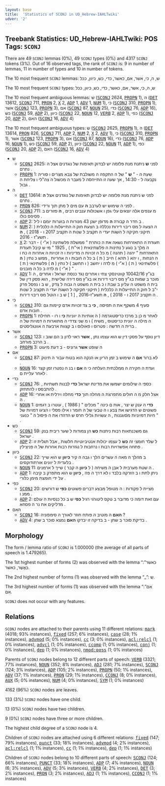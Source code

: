 ```yaml
---
layout: base
title:  'Statistics of SCONJ in UD_Hebrew-IAHLTwiki'
udver: '2'
---
```


## Treebank Statistics: UD_Hebrew-IAHLTwiki: POS Tags: `SCONJ`

There are 49 `SCONJ` lemmas (0%), 49 `SCONJ` types (0%) and 4317 `SCONJ` tokens (3%).
Out of 16 observed tags, the rank of `SCONJ` is: 9 in number of lemmas, 11 in number of types and 10 in number of tokens.

The 10 most frequent `SCONJ` lemmas: ש, ה, כי, אשר, אם, כאשר, כדי, כש, כיוון, ככל

The 10 most frequent `SCONJ` types:  ש, ה, כי, אשר, אם, כאשר, כדי, כש, כיוון, ככל

The 10 most frequent ambiguous lemmas: ש (<tt><a href="he_iahltwiki-pos-SCONJ.html">SCONJ</a></tt> 2624, <tt><a href="he_iahltwiki-pos-PROPN.html">PROPN</a></tt> 1), ה (<tt><a href="he_iahltwiki-pos-DET.html">DET</a></tt> 13612, <tt><a href="he_iahltwiki-pos-SCONJ.html">SCONJ</a></tt> 711, <tt><a href="he_iahltwiki-pos-PRON.html">PRON</a></tt> 2, <tt><a href="he_iahltwiki-pos-X.html">X</a></tt> 2, <tt><a href="he_iahltwiki-pos-ADP.html">ADP</a></tt> 1, <tt><a href="he_iahltwiki-pos-ADV.html">ADV</a></tt> 1, <tt><a href="he_iahltwiki-pos-NUM.html">NUM</a></tt> 1), כי (<tt><a href="he_iahltwiki-pos-SCONJ.html">SCONJ</a></tt> 310, <tt><a href="he_iahltwiki-pos-PROPN.html">PROPN</a></tt> 1), אשר (<tt><a href="he_iahltwiki-pos-SCONJ.html">SCONJ</a></tt> 123, <tt><a href="he_iahltwiki-pos-PROPN.html">PROPN</a></tt> 3), אם (<tt><a href="he_iahltwiki-pos-SCONJ.html">SCONJ</a></tt> 87, <tt><a href="he_iahltwiki-pos-NOUN.html">NOUN</a></tt> 25), כדי (<tt><a href="he_iahltwiki-pos-SCONJ.html">SCONJ</a></tt> 76, <tt><a href="he_iahltwiki-pos-ADP.html">ADP</a></tt> 16), כש (<tt><a href="he_iahltwiki-pos-SCONJ.html">SCONJ</a></tt> 59, <tt><a href="he_iahltwiki-pos-ADP.html">ADP</a></tt> 2), כיוון (<tt><a href="he_iahltwiki-pos-SCONJ.html">SCONJ</a></tt> 22, <tt><a href="he_iahltwiki-pos-NOUN.html">NOUN</a></tt> 12, <tt><a href="he_iahltwiki-pos-VERB.html">VERB</a></tt> 2, <tt><a href="he_iahltwiki-pos-ADP.html">ADP</a></tt> 1), כפי (<tt><a href="he_iahltwiki-pos-SCONJ.html">SCONJ</a></tt> 20, <tt><a href="he_iahltwiki-pos-ADP.html">ADP</a></tt> 2), האם (<tt><a href="he_iahltwiki-pos-SCONJ.html">SCONJ</a></tt> 16, <tt><a href="he_iahltwiki-pos-ADV.html">ADV</a></tt> 4)

The 10 most frequent ambiguous types:  ש (<tt><a href="he_iahltwiki-pos-SCONJ.html">SCONJ</a></tt> 2625, <tt><a href="he_iahltwiki-pos-PROPN.html">PROPN</a></tt> 1), ה (<tt><a href="he_iahltwiki-pos-DET.html">DET</a></tt> 13614, <tt><a href="he_iahltwiki-pos-PRON.html">PRON</a></tt> 826, <tt><a href="he_iahltwiki-pos-SCONJ.html">SCONJ</a></tt> 711, <tt><a href="he_iahltwiki-pos-ADP.html">ADP</a></tt> 2, <tt><a href="he_iahltwiki-pos-NUM.html">NUM</a></tt> 2, <tt><a href="he_iahltwiki-pos-X.html">X</a></tt> 2, <tt><a href="he_iahltwiki-pos-ADV.html">ADV</a></tt> 1), כי (<tt><a href="he_iahltwiki-pos-SCONJ.html">SCONJ</a></tt> 310, <tt><a href="he_iahltwiki-pos-PROPN.html">PROPN</a></tt> 1), אשר (<tt><a href="he_iahltwiki-pos-SCONJ.html">SCONJ</a></tt> 123, <tt><a href="he_iahltwiki-pos-PROPN.html">PROPN</a></tt> 3), אם (<tt><a href="he_iahltwiki-pos-SCONJ.html">SCONJ</a></tt> 87, <tt><a href="he_iahltwiki-pos-NOUN.html">NOUN</a></tt> 16), כדי (<tt><a href="he_iahltwiki-pos-SCONJ.html">SCONJ</a></tt> 76, <tt><a href="he_iahltwiki-pos-ADP.html">ADP</a></tt> 16, <tt><a href="he_iahltwiki-pos-NOUN.html">NOUN</a></tt> 1), כש (<tt><a href="he_iahltwiki-pos-SCONJ.html">SCONJ</a></tt> 59, <tt><a href="he_iahltwiki-pos-ADP.html">ADP</a></tt> 2), כיוון (<tt><a href="he_iahltwiki-pos-SCONJ.html">SCONJ</a></tt> 22, <tt><a href="he_iahltwiki-pos-NOUN.html">NOUN</a></tt> 11, <tt><a href="he_iahltwiki-pos-ADP.html">ADP</a></tt> 1), כפי (<tt><a href="he_iahltwiki-pos-SCONJ.html">SCONJ</a></tt> 20, <tt><a href="he_iahltwiki-pos-ADP.html">ADP</a></tt> 2), האם (<tt><a href="he_iahltwiki-pos-SCONJ.html">SCONJ</a></tt> 16, <tt><a href="he_iahltwiki-pos-ADV.html">ADV</a></tt> 4)


* ש
  * <tt><a href="he_iahltwiki-pos-SCONJ.html">SCONJ</a></tt> 2625: לפני <b>ש</b> ניתנת מנת פלזמה יש לבדוק תאימות של נוגדנים אצל ה נתרם .
  * <tt><a href="he_iahltwiki-pos-PROPN.html">PROPN</a></tt> 1: שעת ה - " <b>ש</b> " של ה התקפה ה משולבת של צבא מצרים ו סוריה נקבעה ל - 14:30 , אך שעה זו התייחסה ל מעבר ה מכשול ה צה"לי ו צליחת ה גבול .
* ה
  * <tt><a href="he_iahltwiki-pos-DET.html">DET</a></tt> 13614: לפני ש ניתנת מנת פלזמה יש לבדוק תאימות של נוגדנים אצל <b>ה</b> נתרם .
  * <tt><a href="he_iahltwiki-pos-PRON.html">PRON</a></tt> 826: לפני ה שימוש יש לערבב <b>ה</b> עם מים ל מתן תוך ורידי .
  * <tt><a href="he_iahltwiki-pos-SCONJ.html">SCONJ</a></tt> 711: מ ענפים אלה יוצאים עלי גפן ו אשכולות ענבים רבים , <b>ה</b> פזורים ב פסיפס כולו .
  * <tt><a href="he_iahltwiki-pos-ADP.html">ADP</a></tt> 2: ב חדר ה קבורה <b>ה</b> מדופן ישנן 43 מנורות ה בוערות יומם ו ליל .
  * <tt><a href="he_iahltwiki-pos-NUM.html">NUM</a></tt> 2: ה הצעה ל מס ריבוי דירות נכללה ב הצעת חוק ה התייעלות ה כלכלית ( תיקוני חקיקה ל השגת יעדי ה תקציב ל שנות ה תקציב 2017 ו - 2018 ) , <b>ה</b> תשע"ז - 2016 .
  * <tt><a href="he_iahltwiki-pos-X.html">X</a></tt> 2: תעודת ה התאזרחות נשאה את ה כותרת " ממשלת פלשתינה ( א"י ) - דבר ה מלך ב נוגע ל נתינות ה פלשתינאית ( אי"ת ) , 1925 " מי ש קיבל תעודת התאזרחות " יהנה ( תהנה ) מ כל ה זכויות ה מדיניות ו ה זכויות ה אחרות ה כח ו ה הנחות , ו יהא ( תהא ) חייב ( ת ) ב כל ה חובות ו ה אחריות , ממש כ נתין ( <b>ה</b> ) פלשתינאי ( ת ) ( א"י ) מ לדה ו יחשב ( ו תחשב ) ל נתין ( <b>ה</b> ) פלשתינאי ( ת ) ( א"י ) מ לדה ב כל ה מובנים " .
  * <tt><a href="he_iahltwiki-pos-ADV.html">ADV</a></tt> 1: בג"ץ 10042/16 קווטינסקי צחי ו אחרים נגד כנסת ישראל ו אחרים , ה מוכר ב שמות בג"ץ מס ריבוי דירות או בג"ץ מס דירה שלישית , הוא פסק דין של בית ה משפט ה עליון ב שבת ו כ בית ה משפט ה גבוה ל צדק , ש ב ו נפסל פרק י"ב ל חוק ה התייעלות ה כלכלית ( תיקוני חקיקה ל השגת יעדי ה תקציב ל שנות ה תקציב 2017 ו - 2018 ) , <b>ה</b> תשע"ז-2016 , [ 1 ] ש ב ו הוטל מס ריבוי דירות .
* כי
  * <tt><a href="he_iahltwiki-pos-SCONJ.html">SCONJ</a></tt> 310: סעיף 4 משקף את ה תפיסה , <b>כי</b> ב צד זכויות אדם קיימות גם חובות אדם .
  * <tt><a href="he_iahltwiki-pos-PROPN.html">PROPN</a></tt> 1: לאחר מ כן ב מרכז כריסטוגרמה ( ה אותיות ה יווניות <b>כי</b> ו רו - תחילת ה מילה ה יוונית כריסטוס , משיח ) ו מ שני צדדי ה מתוארות ה דמויות של ה ברית ה חדשה : פטרוס ו פאולוס ו ב קצוות ארבעת ה אוונגליסטים .
* אשר
  * <tt><a href="he_iahltwiki-pos-SCONJ.html">SCONJ</a></tt> 123: דיון נוסף על פסקי דין ש הוא עצמו נתן , <b>אשר</b> ראוי לדון ב הם שוב ו ב הרכב מורחב .
  * <tt><a href="he_iahltwiki-pos-PROPN.html">PROPN</a></tt> 3: ה שופט <b>אשר</b> גרוניס - ב דעת מיעוט
* אם
  * <tt><a href="he_iahltwiki-pos-SCONJ.html">SCONJ</a></tt> 87: לא ברור <b>אם</b> ה שימוש ב זמן הריון או הנקה הוא בטוח עבור ה תינוק .
  * <tt><a href="he_iahltwiki-pos-NOUN.html">NOUN</a></tt> 16: ועדת ה חקירה ה ממלכתית העלתה כי ה <b>אם</b> ו בנ ה נפטרו זמן קצר לאחר עליית ם .
* כדי
  * <tt><a href="he_iahltwiki-pos-SCONJ.html">SCONJ</a></tt> 76: כספי ה שילומים ישמשו את מדינת ישראל <b>כדי</b> לבנות תשתיות , להתבסס ו להתחזק .
  * <tt><a href="he_iahltwiki-pos-ADP.html">ADP</a></tt> 16: אצל חלק מ ה חולים מתפרצת ה מחלה תוך <b>כדי</b> מחלה וירלית או אחרי ה .
  * <tt><a href="he_iahltwiki-pos-NOUN.html">NOUN</a></tt> 1: <b>כדי</b> ה ענק ש יצר , אות ם כינה " מכלים " ( 1986 ) , עוטרו ב דגמים פשוטים ש הדגישו את צבע ו ה טבעי של ה חומר ו אילו פסלי ו הציגו דמויות של חיות דמיוניות מסוגננות , ה עשויות גלילי חרס ש הדהדו את ה פיסול ה " כנעני " .
* כש
  * <tt><a href="he_iahltwiki-pos-SCONJ.html">SCONJ</a></tt> 59: גם משכנתאות רבות ניתנות <b>כש</b> הן צמודות ל שער ריבית בנק ישראל .
  * <tt><a href="he_iahltwiki-pos-ADP.html">ADP</a></tt> 2: ל שלד חומצי זה <b>כש</b> ל עצמו יכולות אנטיביוטיות חלשות , אבל תגלית זו פתחה אפשרויות רבות ו נרחבות ל נגזרות רבות אחרות של ה פניצילין .
* כיוון
  * <tt><a href="he_iahltwiki-pos-SCONJ.html">SCONJ</a></tt> 22: ב מהלך ה מאה ה עשרים הלך ו גבה ה קיר <b>כיוון</b> ש הוא שייך בלעדית ל יוונים אורתודוקסים .
  * <tt><a href="he_iahltwiki-pos-NOUN.html">NOUN</a></tt> 11: ה שטח מערבית ל אבן ה משיחה ( ל <b>כיוון</b> ה קבר ) שייך ל ארמנים .
  * <tt><a href="he_iahltwiki-pos-ADP.html">ADP</a></tt> 1: ניתן לתת ו ב הזרקה בלבד ו לא דרך ה פה , <b>כיוון</b> ש הוא מתפרק ב קיבה על ידי חומצת מימן כלורי .
* כפי
  * <tt><a href="he_iahltwiki-pos-SCONJ.html">SCONJ</a></tt> 20: מציית ל פקודות : ה מטופל מבצע דברים פשוטים <b>כפי</b> ש דורשים ממנ ו .
  * <tt><a href="he_iahltwiki-pos-ADP.html">ADP</a></tt> 2: עם זאת דומה כי מדובר ב טקס ליטורגי רגיל <b>כפי</b> ש ב כל כנסיות ה עולם מדליקים את נר ה פסחא .
* האם
  * <tt><a href="he_iahltwiki-pos-SCONJ.html">SCONJ</a></tt> 16: <b>האם</b> ה מוטיב ה פותח חוזר לאורך ה סימפוניה ?
  * <tt><a href="he_iahltwiki-pos-ADV.html">ADV</a></tt> 4: בדיקת סוכר ב שתן - ב בדיקה זו יבדקו <b>האם</b> נמצא סוכר ב שתן .

## Morphology

The form / lemma ratio of `SCONJ` is 1.000000 (the average of all parts of speech is 1.479265).

The 1st highest number of forms (2) was observed with the lemma “כאשר”: כַּאֲשֶר, כאשר.

The 2nd highest number of forms (1) was observed with the lemma “_”: ש.

The 3rd highest number of forms (1) was observed with the lemma “אִם”: אִם.

`SCONJ` does not occur with any features.


## Relations

`SCONJ` nodes are attached to their parents using 11 different relations: <tt><a href="he_iahltwiki-dep-mark.html">mark</a></tt> (4018; 93% instances), <tt><a href="he_iahltwiki-dep-fixed.html">fixed</a></tt> (257; 6% instances), <tt><a href="he_iahltwiki-dep-case.html">case</a></tt> (28; 1% instances), <tt><a href="he_iahltwiki-dep-advmod.html">advmod</a></tt> (5; 0% instances), <tt><a href="he_iahltwiki-dep-cc.html">cc</a></tt> (3; 0% instances), <tt><a href="he_iahltwiki-dep-acl-relcl.html">acl:relcl</a></tt> (1; 0% instances), <tt><a href="he_iahltwiki-dep-advcl.html">advcl</a></tt> (1; 0% instances), <tt><a href="he_iahltwiki-dep-ccomp.html">ccomp</a></tt> (1; 0% instances), <tt><a href="he_iahltwiki-dep-conj.html">conj</a></tt> (1; 0% instances), <tt><a href="he_iahltwiki-dep-dep.html">dep</a></tt> (1; 0% instances), <tt><a href="he_iahltwiki-dep-nmod-poss.html">nmod:poss</a></tt> (1; 0% instances)

Parents of `SCONJ` nodes belong to 12 different parts of speech: <tt><a href="he_iahltwiki-pos-VERB.html">VERB</a></tt> (3321; 77% instances), <tt><a href="he_iahltwiki-pos-NOUN.html">NOUN</a></tt> (352; 8% instances), <tt><a href="he_iahltwiki-pos-ADJ.html">ADJ</a></tt> (281; 7% instances), <tt><a href="he_iahltwiki-pos-SCONJ.html">SCONJ</a></tt> (124; 3% instances), <tt><a href="he_iahltwiki-pos-ADP.html">ADP</a></tt> (105; 2% instances), <tt><a href="he_iahltwiki-pos-PROPN.html">PROPN</a></tt> (50; 1% instances), <tt><a href="he_iahltwiki-pos-ADV.html">ADV</a></tt> (37; 1% instances), <tt><a href="he_iahltwiki-pos-PRON.html">PRON</a></tt> (29; 1% instances), <tt><a href="he_iahltwiki-pos-CCONJ.html">CCONJ</a></tt> (8; 0% instances), <tt><a href="he_iahltwiki-pos-AUX.html">AUX</a></tt> (5; 0% instances), <tt><a href="he_iahltwiki-pos-NUM.html">NUM</a></tt> (4; 0% instances), <tt><a href="he_iahltwiki-pos-SYM.html">SYM</a></tt> (1; 0% instances)

4162 (96%) `SCONJ` nodes are leaves.

133 (3%) `SCONJ` nodes have one child.

13 (0%) `SCONJ` nodes have two children.

9 (0%) `SCONJ` nodes have three or more children.

The highest child degree of a `SCONJ` node is 4.

Children of `SCONJ` nodes are attached using 6 different relations: <tt><a href="he_iahltwiki-dep-fixed.html">fixed</a></tt> (147; 79% instances), <tt><a href="he_iahltwiki-dep-punct.html">punct</a></tt> (33; 18% instances), <tt><a href="he_iahltwiki-dep-advmod.html">advmod</a></tt> (4; 2% instances), <tt><a href="he_iahltwiki-dep-acl-relcl.html">acl:relcl</a></tt> (1; 1% instances), <tt><a href="he_iahltwiki-dep-cc.html">cc</a></tt> (1; 1% instances), <tt><a href="he_iahltwiki-dep-dep.html">dep</a></tt> (1; 1% instances)

Children of `SCONJ` nodes belong to 10 different parts of speech: <tt><a href="he_iahltwiki-pos-SCONJ.html">SCONJ</a></tt> (124; 66% instances), <tt><a href="he_iahltwiki-pos-PUNCT.html">PUNCT</a></tt> (33; 18% instances), <tt><a href="he_iahltwiki-pos-ADP.html">ADP</a></tt> (7; 4% instances), <tt><a href="he_iahltwiki-pos-NOUN.html">NOUN</a></tt> (6; 3% instances), <tt><a href="he_iahltwiki-pos-ADV.html">ADV</a></tt> (5; 3% instances), <tt><a href="he_iahltwiki-pos-VERB.html">VERB</a></tt> (4; 2% instances), <tt><a href="he_iahltwiki-pos-DET.html">DET</a></tt> (3; 2% instances), <tt><a href="he_iahltwiki-pos-PRON.html">PRON</a></tt> (3; 2% instances), <tt><a href="he_iahltwiki-pos-ADJ.html">ADJ</a></tt> (1; 1% instances), <tt><a href="he_iahltwiki-pos-CCONJ.html">CCONJ</a></tt> (1; 1% instances)

